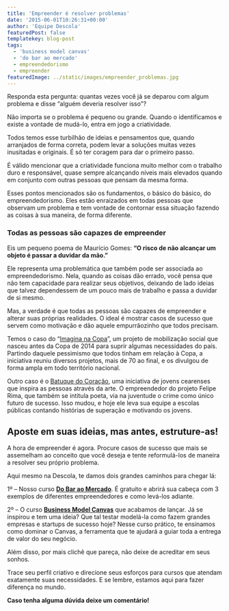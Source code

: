 ```yaml
---
title: 'Empreender é resolver problemas'
date: '2015-06-01T10:26:31+00:00'
author: 'Equipe Descola'
featuredPost: false
templatekey: blog-post
tags:
  - 'business model canvas'
  - 'do bar ao mercado'
  - empreendedorismo
  - empreender
featuredImage: ../static/images/empreender_problemas.jpg
---
```


Responda esta pergunta: quantas vezes você já se deparou com algum problema e disse “alguém deveria resolver isso”?

Não importa se o problema é pequeno ou grande. Quando o identificamos e existe a vontade de mudá-lo, entra em jogo a criatividade.

Todos temos esse turbilhão de ideias e pensamentos que, quando arranjados de forma correta, podem levar a soluções muitas vezes inusitadas e originais. É só ter coragem para dar o primeiro passo.

É válido mencionar que a criatividade funciona muito melhor com o trabalho duro e responsável, quase sempre alcançando níveis mais elevados quando em conjunto com outras pessoas que pensam da mesma forma.

Esses pontos mencionados são os fundamentos, o básico do básico, do empreendedorismo. Eles estão enraizados em todas pessoas que observam um problema e tem vontade de contornar essa situação fazendo as coisas à sua maneira, de forma diferente.

### **Todas as pessoas são capazes de empreender**

Eis um pequeno poema de Maurício Gomes: **“O risco de não alcançar um objeto é passar a duvidar da mão.”**

Ele representa uma problemática que também pode ser associada ao empreendedorismo. Nela, quando as coisas dão errado, você pensa que não tem capacidade para realizar seus objetivos, deixando de lado ideias que talvez dependessem de um pouco mais de trabalho e passa a duvidar de si mesmo.

Mas, a verdade é que todas as pessoas são capazes de empreender e alterar suas próprias realidades. O ideal é mostrar casos de sucesso que servem como motivação e dão aquele empurrãozinho que todos precisam.

Temos o caso do “[Imagina na Copa](https://imaginanacopa.com.br/)”, um projeto de mobilização social que nasceu antes da Copa de 2014 para suprir algumas necessidades do país. Partindo daquele pessimismo que todos tinham em relação à Copa, a iniciativa reuniu diversos projetos, mais de 70 ao final, e os divulgou de forma ampla em todo território nacional.

Outro caso é o [Batuque do Coração](https://imaginanacopa.com.br/historias/historia-44/), uma iniciativa de jovens cearenses que inspira as pessoas através da arte. O empreendedor do projeto Felipe Rima, que também se intitula poeta, via na juventude o crime como único futuro de sucesso. Isso mudou, e hoje ele leva sua equipe a escolas públicas contando histórias de superação e motivando os jovens.

## **Aposte em suas ideias, mas antes, estruture-as!**

A hora de empreender é agora. Procure casos de sucesso que mais se assemelham ao conceito que você deseja e tente reformulá-los de maneira a resolver seu próprio problema.

Aqui mesmo na Descola, te damos dois grandes caminhos para chegar lá:

1º – Nosso curso **[Do Bar ao Mercado](https://www.descola.org/curso/1/do-bar-ao-mercado)**. É gratuito e abrirá sua cabeça com 3 exemplos de diferentes empreendedores e como levá-los adiante.

2º – O curso **[Business Model Canvas](https://descola.org/curso/14/business-model-canvas)** que acabamos de lançar. Já se inspirou e tem uma ideia? Que tal testar modelá-la como fazem grandes empresas e startups de sucesso hoje? Nesse curso prático, te ensinamos como dominar o Canvas, a ferramenta que te ajudará a guiar toda a entrega de valor do seu negócio.

Além disso, por mais clichê que pareça, não deixe de acreditar em seus sonhos.

Trace seu perfil criativo e direcione seus esforços para cursos que atendam exatamente suas necessidades. E se lembre, estamos aqui para fazer diferença no mundo.

**Caso tenha alguma dúvida deixe um comentário!**
